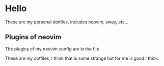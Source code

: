 # Hello

These are my personal dotfiles, includes neovim, sway, etc...

## Plugins of neovim

The plugins of my neovim config are in the file

These are my dotfiles, I think that is some strange but for me is good I think.

